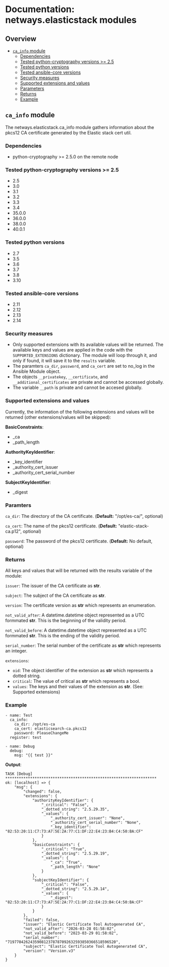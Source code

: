 # Documentation: netways.elasticstack modules

## Overview
- [`ca_info` module](#ca_info-module)
  - [Dependencies](#dependencies)
  - [Tested python-cryptography versions >= 2.5](#tested-python-cryptography-versions--25)
  - [Tested python versions](#tested-python-versions)
  - [Tested ansible-core versions](#tested-ansible-core-versions)
  - [Security measures](#security-measures)
  - [Supported extensions and values](#supported-extensions-and-values)
  - [Parameters](#paramters)
  - [Returns](#returns)
  - [Example](#example)

## `ca_info` module

The netways.elasticstack.ca_info module gathers information about the pkcs12 CA certificate generated by the Elastic stack cert util.

### Dependencies
- python-cryptography >= 2.5.0 on the remote node

### Tested python-cryptography versions >= 2.5
- 2.5
- 3.0
- 3.1
- 3.2
- 3.3
- 3.4
- 35.0.0
- 36.0.0
- 38.0.0
- 40.0.1

### Tested python versions
- 2.7
- 3.5
- 3.6
- 3.7
- 3.8
- 3.10

### Tested ansible-core versions
- 2.11
- 2.12
- 2.13
- 2.14

### Security measures
- Only supported extensions with its available values will be returned. The available keys and values are applied in the code with the `SUPPORTED_EXTENSIONS` dictionary. The module will loop through it, and only if found, it will save it to the `results` variable.
- The paramters `ca_dir`, `password`, and `ca_cert` are set to no_log in the Ansible Module object.
- The objects `__privatekey`, `__certificate`, and `__additional_certificates` are private and cannot be accessed globally.
- The variable `__path` is private and cannot be accesed globally.

### Supported extensions and values
Currently, the information of the following extensions and values will be returned (other extensions/values will be skipped):

**BasicConstraints**:
- _ca
- _path_length

**AuthorityKeyIdentifier**:
- _key_identifier
- _authority_cert_issuer
- _authority_cert_serial_number

**SubjectKeyIdentifier**:
- _digest

### Paramters

`ca_dir`:
The directory of the CA certificate. (**Default:** "/opt/es-ca/", optional)

`ca_cert`:
The name of the pkcs12 certificate. (**Default:** "elastic-stack-ca.p12", optional)

`password`:
The password of the pkcs12 certificate. (**Default:** No default, optional)


### Returns
All keys and values that will be returned with the results variable of the module:

`issuer`:
The issuer of the CA certificate as **str**.

`subject`:
The subject of the CA certificate as **str**.

`version`:
The certificate version as **str** which represents an enumeration.

`not_valid_after`:
A datetime.datetime object represented as a UTC formmated **str**. This is the beginning of the validity period.

`not_valid_before`:
A datetime.datetime object represented as a UTC formmated **str**. This is the ending of the validity period.

`serial_number`:
The serial number of the certificate as **str** which represents an integer.

`extensions`:
- `oid`: The object identifier of the extension as **str** which represents a dotted string.
- `critical`: The value of critical as **str** which represents a bool.
- `values`: The keys and their values of the extension as **str**. (See: Supported extensions)

### Example
```
- name: Test
  ca_info:
    ca_dir: /opt/es-ca
    ca_cert: elasticsearch-ca.pkcs12
    password: PleaseChangeMe
  register: test

- name: Debug
  debug:
    msg: "{{ test }}"
```

**Output**:
```
TASK [Debug] *******************************************************************
ok: [localhost] => {
    "msg": {
        "changed": false, 
        "extensions": {
            "authorityKeyIdentifier": {
                "_critical": "False", 
                "_dotted_string": "2.5.29.35", 
                "_values": {
                    "_authority_cert_issuer": "None", 
                    "_authority_cert_serial_number": "None", 
                    "_key_identifier": "82:53:20:11:C7:73:A7:5E:2A:77:C1:DF:22:E4:23:B4:C4:50:BA:CF"
                }
            }, 
            "basicConstraints": {
                "_critical": "True", 
                "_dotted_string": "2.5.29.19", 
                "_values": {
                    "_ca": "True", 
                    "_path_length": "None"
                }
            }, 
            "subjectKeyIdentifier": {
                "_critical": "False", 
                "_dotted_string": "2.5.29.14", 
                "_values": {
                    "_digest": "82:53:20:11:C7:73:A7:5E:2A:77:C1:DF:22:E4:23:B4:C4:50:BA:CF"
                }
            }
        }, 
        "failed": false, 
        "issuer": "Elastic Certificate Tool Autogenerated CA", 
        "not_valid_after": "2026-03-28 01:58:02", 
        "not_valid_before": "2023-03-29 01:58:02", 
        "serial_number": "719770426243590812378787092632593850366518596520", 
        "subject": "Elastic Certificate Tool Autogenerated CA", 
        "version": "Version.v3"
    }
}
```
